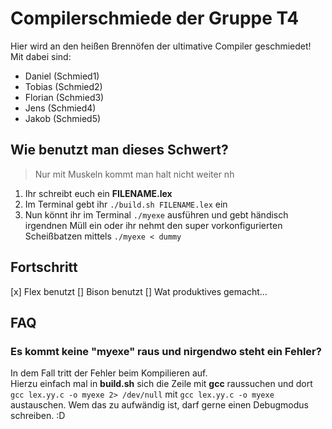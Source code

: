 # Compilerschmiede der Gruppe T4

Hier wird an den heißen Brennöfen der ultimative Compiler geschmiedet!  
Mit dabei sind:  
* Daniel (Schmied1)  
* Tobias (Schmied2)  
* Florian (Schmied3)  
* Jens (Schmied4)  
* Jakob (Schmied5)  

## Wie benutzt man dieses Schwert?

> Nur mit Muskeln kommt man halt nicht weiter nh

1. Ihr schreibt euch ein **FILENAME.lex**
2. Im Terminal gebt ihr `./build.sh FILENAME.lex` ein
3. Nun könnt ihr im Terminal `./myexe` ausführen und gebt händisch irgendnen Müll ein oder ihr nehmt den super vorkonfigurierten Scheißbatzen mittels `./myexe < dummy`

## Fortschritt

[x] Flex benutzt
[] Bison benutzt
[] Wat produktives gemacht...

## FAQ

### Es kommt keine "myexe" raus und nirgendwo steht ein Fehler?

In dem Fall tritt der Fehler beim Kompilieren auf.  
Hierzu einfach mal in **build.sh** sich die Zeile mit **gcc** raussuchen und dort  
`gcc lex.yy.c -o myexe 2> /dev/null` mit `gcc lex.yy.c -o myexe` austauschen.
Wem das zu aufwändig ist, darf gerne einen Debugmodus schreiben. :D

